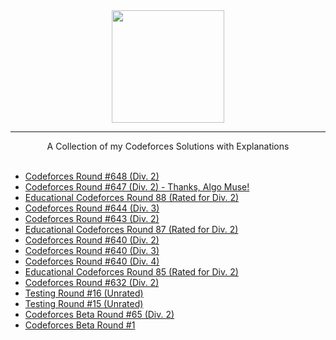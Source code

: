 <div align="center">
    <a href="https://codeforces.com/profile/wingkwong/">
        <img height=180 src="https://user-images.githubusercontent.com/35857179/81492331-4ca22d00-92c9-11ea-9c58-fb5bb657c00b.png">
    </a>
    <hr>
    A Collection of my Codeforces Solutions with Explanations
</div>

<br/>

- [Codeforces Round #648 (Div. 2)](https://github.com/wingkwong/codeforces/tree/master/1365)
- [Codeforces Round #647 (Div. 2) - Thanks, Algo Muse!](https://github.com/wingkwong/codeforces/tree/master/1362)
- [Educational Codeforces Round 88 (Rated for Div. 2)](https://github.com/wingkwong/codeforces/tree/master/1359)
- [Codeforces Round #644 (Div. 3)](https://github.com/wingkwong/codeforces/tree/master/1360)
- [Codeforces Round #643 (Div. 2)](https://github.com/wingkwong/codeforces/tree/master/1355)
- [Educational Codeforces Round 87 (Rated for Div. 2)](https://github.com/wingkwong/codeforces/tree/master/1354)
- [Codeforces Round #640 (Div. 2)](https://github.com/wingkwong/codeforces/tree/master/1350)
- [Codeforces Round #640 (Div. 3)](https://github.com/wingkwong/codeforces/tree/master/1353)
- [Codeforces Round #640 (Div. 4)](https://github.com/wingkwong/codeforces/tree/master/1352)
- [Educational Codeforces Round 85 (Rated for Div. 2)](https://github.com/wingkwong/codeforces/tree/master/1334)
- [Codeforces Round #632 (Div. 2)](https://github.com/wingkwong/codeforces/tree/master/1333)
- [Testing Round #16 (Unrated)](https://github.com/wingkwong/codeforces/tree/master/1351)
- [Testing Round #15 (Unrated)](https://github.com/wingkwong/codeforces/tree/master/1177)
- [Codeforces Beta Round #65 (Div. 2)](https://github.com/wingkwong/codeforces/tree/master/71)
- [Codeforces Beta Round #1](https://github.com/wingkwong/codeforces/tree/master/1)
